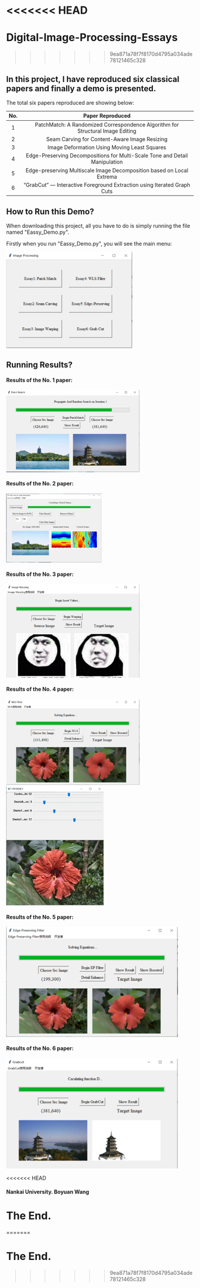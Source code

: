 <<<<<<< HEAD
=======
# Digital-Image-Processing-Essays

>>>>>>> 9ea871a78f7f8170d4795a034ade78121465c328
## In this project, I have reproduced six classical papers and finally a demo is presented.

The total six papers reproduced are showing below:

|  No. | Paper Reproduced |
|  :--:  | :--:  |
| 1  | PatchMatch: A Randomized Correspondence Algorithm for Structural Image Editing |
| 2  | Seam Carving for Content-Aware Image Resizing |
| 3  | Image Deformation Using Moving Least Squares |
| 4  | Edge-Preserving Decompositions for Multi-Scale Tone and Detail Manipulation |
| 5  | Edge-preserving Multiscale Image Decomposition based on Local Extrema |
| 6  | “GrabCut” — Interactive Foreground Extraction using Iterated Graph Cuts |

## How to Run this Demo?

When downloading this project, all you have to do is simply running the file named "Eassy_Demo.py".

Firstly when you run "Eassy_Demo.py", you will see the main menu:

<img src=".\readme_images\1.jpg" style="zoom:45%;" />

## Running Results?

#### Results of the No. 1 paper:
<img src=".\readme_images\2.jpg" style="zoom:35%;" />

#### Results of the No. 2 paper:
<img src=".\readme_images\3.jpg" style="zoom:25%;" />

#### Results of the No. 3 paper:
<img src=".\readme_images\4.png" style="zoom:35%;" />

#### Results of the No. 4 paper:
<img src=".\readme_images\5.png" style="zoom:35%;" /><img src=".\readme_images\6.jpg" style="zoom:35%;" />

#### Results of the No. 5 paper:
<img src=".\readme_images\7.png" style="zoom:45%;" />

#### Results of the No. 6 paper:
<img src=".\readme_images\8.png" style="zoom:45%;" />



<<<<<<< HEAD

#### Nankai University.  Boyuan Wang
# The End.







=======
# The End.
>>>>>>> 9ea871a78f7f8170d4795a034ade78121465c328